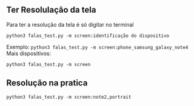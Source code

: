 ## Ter Resolulação da tela
Para ter a resolução da tela é só digitar no terminal


`python3 falas_test.py -m screen:identificação do dispositivo`


Exemplo:
`
python3 falas_test.py -m screen:phone_samsung_galaxy_note4
`
Mais dispositivos:

`
python3 falas_test.py -m screen
`

## Resolução na pratica

`
python3 falas_test.py -m screen:note2,portrait
`
